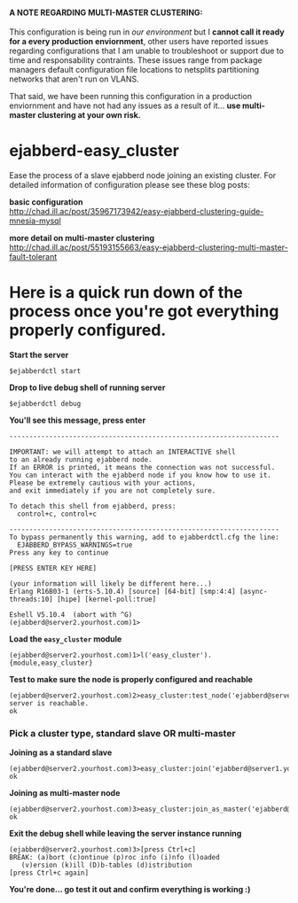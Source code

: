 #### A NOTE REGARDING MULTI-MASTER CLUSTERING:
This configuration is being run in *our environment* but I **cannot call it ready for a every production enviornment**, other users have reported issues regarding configurations that I am unable to troubleshoot or support due to time and responsability contraints.  These issues range from package managers default configuration file locations to netsplits partitioning networks that aren't run on VLANS. 

That said, we have been running this configuration in a production enviornment and have not had any issues as a result of it... **use multi-master clustering at your own risk.**

ejabberd-easy_cluster
====

Ease the process of a slave ejabberd node joining an existing cluster.  For detailed information of configuration please see these blog posts:

**basic configuration**  
http://chad.ill.ac/post/35967173942/easy-ejabberd-clustering-guide-mnesia-mysql

**more detail on multi-master clustering**  
http://chad.ill.ac/post/55193155663/easy-ejabberd-clustering-multi-master-fault-tolerant

Here is a quick run down of the process once you're got everything properly configured.
====

**Start the server**

    $ejabberdctl start  
    
**Drop to live debug shell of running server**

    $ejabberdctl debug
    
**You'll see this message, press enter**

    --------------------------------------------------------------------

    IMPORTANT: we will attempt to attach an INTERACTIVE shell
    to an already running ejabberd node.
    If an ERROR is printed, it means the connection was not successful.
    You can interact with the ejabberd node if you know how to use it.
    Please be extremely cautious with your actions,
    and exit immediately if you are not completely sure.

    To detach this shell from ejabberd, press:
      control+c, control+c

    --------------------------------------------------------------------
    To bypass permanently this warning, add to ejabberdctl.cfg the line:
      EJABBERD_BYPASS_WARNINGS=true
    Press any key to continue
    
    [PRESS ENTER KEY HERE]
    
    (your information will likely be different here...)
    Erlang R16B03-1 (erts-5.10.4) [source] [64-bit] [smp:4:4] [async-threads:10] [hipe] [kernel-poll:true]

    Eshell V5.10.4  (abort with ^G)
    (ejabberd@server2.yourhost.com)1>
    
**Load the `easy_cluster` module**

    (ejabberd@server2.yourhost.com)1>l('easy_cluster').
    {module,easy_cluster} 

**Test to make sure the node is properly configured and reachable**

    (ejabberd@server2.yourhost.com)2>easy_cluster:test_node('ejabberd@server1.yourhost.com').
    server is reachable.  
    ok                    
    
### Pick a cluster type, standard slave OR multi-master
    
**Joining as a standard slave**
    
    (ejabberd@server2.yourhost.com)3>easy_cluster:join('ejabberd@server1.yourhost.com').
    ok
    
**Joining as multi-master node**

    (ejabberd@server2.yourhost.com)3>easy_cluster:join_as_master('ejabberd@server1.yourhost.com').
    ok

**Exit the debug shell while leaving the server instance running**

    (ejabberd@server2.yourhost.com)3>[press Ctrl+c]
    BREAK: (a)bort (c)ontinue (p)roc info (i)nfo (l)oaded
       (v)ersion (k)ill (D)b-tables (d)istribution
    [press Ctrl+c again]
    
**You're done... go test it out and confirm everything is working :)**

